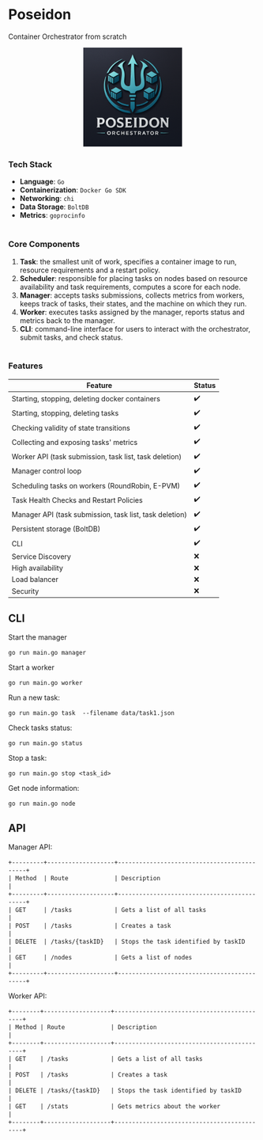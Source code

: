 # Poseidon
Container Orchestrator from scratch
<div align="center">
<img src="logo.png" alt="Logo" width="200"/>
</div>

### Tech Stack
- **Language**: `Go`
- **Containerization**: `Docker Go SDK`
- **Networking**: `chi`
- **Data Storage**: `BoltDB`
- **Metrics**: `goprocinfo`
<br/><br>

### Core Components
1) **Task**: the smallest unit of work, specifies a container image to run, resource requirements and a restart policy. 
2) **Scheduler**: responsible for placing tasks on nodes based on resource availability and task requirements, computes a score for each node. 
3) **Manager**: accepts tasks submissions, collects metrics from workers, keeps track of tasks, their states, and the machine on which they run.
4) **Worker**: executes tasks assigned by the manager, reports status and metrics back to the manager.
5) **CLI**: command-line interface for users to interact with the orchestrator, submit tasks, and check status.
<br/><br>

### Features
| Feature                                         | Status |
|-------------------------------------------------|--------|
| Starting, stopping, deleting docker containers  | ✔️     |
| Starting, stopping, deleting tasks              | ✔️     |
| Checking validity of state transitions          | ✔️     |
| Collecting and exposing tasks' metrics          | ✔️     |
| Worker API (task submission, task list, task deletion) | ✔️ |
| Manager control loop                            | ✔️     |
| Scheduling tasks on workers (RoundRobin, E-PVM) | ✔️     |
| Task Health Checks and Restart Policies         | ✔️     |
| Manager API (task submission, task list, task deletion) | ✔️ |
| Persistent storage (BoltDB)                     | ✔️     |
| CLI                                             | ✔️     |
| Service Discovery                               | ❌     |
| High availability                               | ❌     |
| Load balancer                                   | ❌     |
| Security                                        | ❌     |


## CLI
Start the manager
```
go run main.go manager
```

Start a worker
```
go run main.go worker
  ```

Run a new task:
```
go run main.go task  --filename data/task1.json
```

Check tasks status:
```
go run main.go status
```

Stop a task:
```
go run main.go stop <task_id>
```

Get node information:
```
go run main.go node
```


## API

Manager API: 
```
+---------+-------------------+--------------------------------------------+
| Method  | Route             | Description                                |
+---------+-------------------+--------------------------------------------+
| GET     | /tasks            | Gets a list of all tasks                   |
| POST    | /tasks            | Creates a task                             |
| DELETE  | /tasks/{taskID}   | Stops the task identified by taskID        |
| GET     | /nodes            | Gets a list of nodes                       |
+---------+-------------------+--------------------------------------------+
```

Worker API: 
```
+--------+-------------------+--------------------------------------------+
| Method | Route             | Description                                |
+--------+-------------------+--------------------------------------------+
| GET    | /tasks            | Gets a list of all tasks                   |
| POST   | /tasks            | Creates a task                             |
| DELETE | /tasks/{taskID}   | Stops the task identified by taskID        |
| GET    | /stats            | Gets metrics about the worker              |
+--------+-------------------+--------------------------------------------+

```